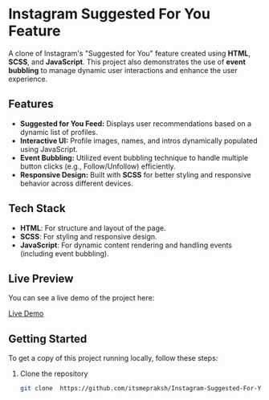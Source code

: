 # Instagram Suggested For You Feature

A clone of Instagram's "Suggested for You" feature created using **HTML**, **SCSS**, and **JavaScript**. This project also demonstrates the use of **event bubbling** to manage dynamic user interactions and enhance the user experience.

## Features

- **Suggested for You Feed:** Displays user recommendations based on a dynamic list of profiles.
- **Interactive UI:** Profile images, names, and intros dynamically populated using JavaScript.
- **Event Bubbling:** Utilized event bubbling technique to handle multiple button clicks (e.g., Follow/Unfollow) efficiently.
- **Responsive Design:** Built with **SCSS** for better styling and responsive behavior across different devices.
  
## Tech Stack

- **HTML**: For structure and layout of the page.
- **SCSS**: For styling and responsive design.
- **JavaScript**: For dynamic content rendering and handling events (including event bubbling).
  
## Live Preview

You can see a live demo of the project here:

[Live Demo](https://itsmepraksh.github.io/Instagram-Suggested-For-You/)

## Getting Started

To get a copy of this project running locally, follow these steps:

1. Clone the repository
   ```bash
   git clone  https://github.com/itsmepraksh/Instagram-Suggested-For-You
